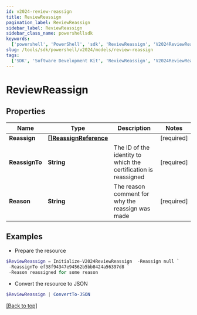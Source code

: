 ```yaml
---
id: v2024-review-reassign
title: ReviewReassign
pagination_label: ReviewReassign
sidebar_label: ReviewReassign
sidebar_class_name: powershellsdk
keywords:
  ['powershell', 'PowerShell', 'sdk', 'ReviewReassign', 'V2024ReviewReassign']
slug: /tools/sdk/powershell/v2024/models/review-reassign
tags:
  ['SDK', 'Software Development Kit', 'ReviewReassign', 'V2024ReviewReassign']
---
```


# ReviewReassign

## Properties

| Name | Type | Description | Notes |
| --- | --- | --- | --- |
| **Reassign** | [**[]ReassignReference**](reassign-reference) |  | [required] |
| **ReassignTo** | **String** | The ID of the identity to which the certification is reassigned | [required] |
| **Reason** | **String** | The reason comment for why the reassign was made | [required] |

## Examples

- Prepare the resource

```powershell
$ReviewReassign = Initialize-V2024ReviewReassign  -Reassign null `
 -ReassignTo ef38f94347e94562b5bb8424a56397d8 `
 -Reason reassigned for some reason
```

- Convert the resource to JSON

```powershell
$ReviewReassign | ConvertTo-JSON
```

[[Back to top]](#)
